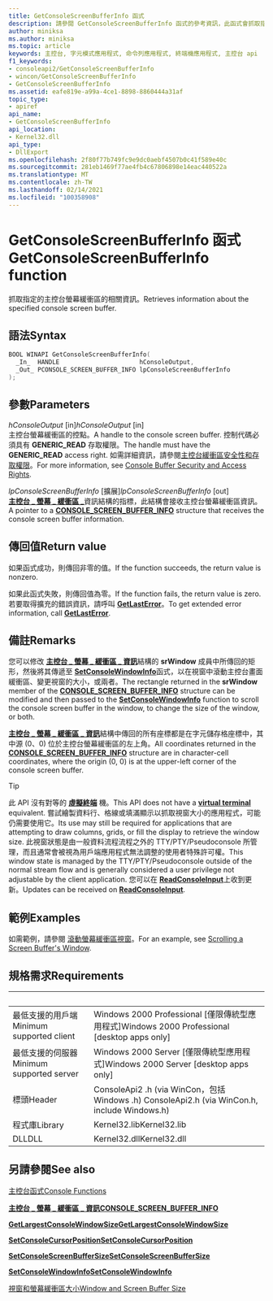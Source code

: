 ```yaml
---
title: GetConsoleScreenBufferInfo 函式
description: 請參閱 GetConsoleScreenBufferInfo 函式的參考資訊，此函式會抓取指定的主控台螢幕緩衝區的相關資訊。
author: miniksa
ms.author: miniksa
ms.topic: article
keywords: 主控台, 字元模式應用程式, 命令列應用程式, 終端機應用程式, 主控台 api
f1_keywords:
- consoleapi2/GetConsoleScreenBufferInfo
- wincon/GetConsoleScreenBufferInfo
- GetConsoleScreenBufferInfo
ms.assetid: eafe819e-a99a-4ce1-8898-8860444a31af
topic_type:
- apiref
api_name:
- GetConsoleScreenBufferInfo
api_location:
- Kernel32.dll
api_type:
- DllExport
ms.openlocfilehash: 2f80f77b749fc9e9dc0aebf4507b0c41f589e40c
ms.sourcegitcommit: 281eb1469f77ae4fb4c67806898e14eac440522a
ms.translationtype: MT
ms.contentlocale: zh-TW
ms.lasthandoff: 02/14/2021
ms.locfileid: "100358908"
---
```

# <a name="getconsolescreenbufferinfo-function"></a><span data-ttu-id="df9b9-104">GetConsoleScreenBufferInfo 函式</span><span class="sxs-lookup"><span data-stu-id="df9b9-104">GetConsoleScreenBufferInfo function</span></span>

<span data-ttu-id="df9b9-105">抓取指定的主控台螢幕緩衝區的相關資訊。</span><span class="sxs-lookup"><span data-stu-id="df9b9-105">Retrieves information about the specified console screen buffer.</span></span>

## <a name="syntax"></a><span data-ttu-id="df9b9-106">語法</span><span class="sxs-lookup"><span data-stu-id="df9b9-106">Syntax</span></span>

```C
BOOL WINAPI GetConsoleScreenBufferInfo(
  _In_  HANDLE                      hConsoleOutput,
  _Out_ PCONSOLE_SCREEN_BUFFER_INFO lpConsoleScreenBufferInfo
);
```

## <a name="parameters"></a><span data-ttu-id="df9b9-107">參數</span><span class="sxs-lookup"><span data-stu-id="df9b9-107">Parameters</span></span>

<span data-ttu-id="df9b9-108">*hConsoleOutput* \[in\]</span><span class="sxs-lookup"><span data-stu-id="df9b9-108">*hConsoleOutput* \[in\]</span></span>  
<span data-ttu-id="df9b9-109">主控台螢幕緩衝區的控點。</span><span class="sxs-lookup"><span data-stu-id="df9b9-109">A handle to the console screen buffer.</span></span> <span data-ttu-id="df9b9-110">控制代碼必須具有 **GENERIC\_READ** 存取權限。</span><span class="sxs-lookup"><span data-stu-id="df9b9-110">The handle must have the **GENERIC\_READ** access right.</span></span> <span data-ttu-id="df9b9-111">如需詳細資訊，請參閱[主控台緩衝區安全性和存取權限](console-buffer-security-and-access-rights.md)。</span><span class="sxs-lookup"><span data-stu-id="df9b9-111">For more information, see [Console Buffer Security and Access Rights](console-buffer-security-and-access-rights.md).</span></span>

<span data-ttu-id="df9b9-112">*lpConsoleScreenBufferInfo* \[擴展\]</span><span class="sxs-lookup"><span data-stu-id="df9b9-112">*lpConsoleScreenBufferInfo* \[out\]</span></span>  
<span data-ttu-id="df9b9-113">[**主控台 \_ 螢幕 \_ 緩衝區 \_**](console-screen-buffer-info-str.md)資訊結構的指標，此結構會接收主控台螢幕緩衝區資訊。</span><span class="sxs-lookup"><span data-stu-id="df9b9-113">A pointer to a [**CONSOLE\_SCREEN\_BUFFER\_INFO**](console-screen-buffer-info-str.md) structure that receives the console screen buffer information.</span></span>

## <a name="return-value"></a><span data-ttu-id="df9b9-114">傳回值</span><span class="sxs-lookup"><span data-stu-id="df9b9-114">Return value</span></span>

<span data-ttu-id="df9b9-115">如果函式成功，則傳回非零的值。</span><span class="sxs-lookup"><span data-stu-id="df9b9-115">If the function succeeds, the return value is nonzero.</span></span>

<span data-ttu-id="df9b9-116">如果此函式失敗，則傳回值為零。</span><span class="sxs-lookup"><span data-stu-id="df9b9-116">If the function fails, the return value is zero.</span></span> <span data-ttu-id="df9b9-117">若要取得擴充的錯誤資訊，請呼叫 [**GetLastError**](/windows/win32/api/errhandlingapi/nf-errhandlingapi-getlasterror)。</span><span class="sxs-lookup"><span data-stu-id="df9b9-117">To get extended error information, call [**GetLastError**](/windows/win32/api/errhandlingapi/nf-errhandlingapi-getlasterror).</span></span>

## <a name="remarks"></a><span data-ttu-id="df9b9-118">備註</span><span class="sxs-lookup"><span data-stu-id="df9b9-118">Remarks</span></span>

<span data-ttu-id="df9b9-119">您可以修改 [**主控台 \_ 螢幕 \_ 緩衝區 \_ 資訊**](console-screen-buffer-info-str.md)結構的 **srWindow** 成員中所傳回的矩形，然後將其傳遞至 [**SetConsoleWindowInfo**](setconsolewindowinfo.md)函式，以在視窗中滾動主控台畫面緩衝區、變更視窗的大小，或兩者。</span><span class="sxs-lookup"><span data-stu-id="df9b9-119">The rectangle returned in the **srWindow** member of the [**CONSOLE\_SCREEN\_BUFFER\_INFO**](console-screen-buffer-info-str.md) structure can be modified and then passed to the [**SetConsoleWindowInfo**](setconsolewindowinfo.md) function to scroll the console screen buffer in the window, to change the size of the window, or both.</span></span>

<span data-ttu-id="df9b9-120">[**主控台 \_ 螢幕 \_ 緩衝區 \_ 資訊**](console-screen-buffer-info-str.md)結構中傳回的所有座標都是在字元儲存格座標中，其中源 (0、0) 位於主控台螢幕緩衝區的左上角。</span><span class="sxs-lookup"><span data-stu-id="df9b9-120">All coordinates returned in the [**CONSOLE\_SCREEN\_BUFFER\_INFO**](console-screen-buffer-info-str.md) structure are in character-cell coordinates, where the origin (0, 0) is at the upper-left corner of the console screen buffer.</span></span>

> [!TIP]
> <span data-ttu-id="df9b9-121">此 API 沒有對等的 **[虛擬終端](console-virtual-terminal-sequences.md)** 機。</span><span class="sxs-lookup"><span data-stu-id="df9b9-121">This API does not have a **[virtual terminal](console-virtual-terminal-sequences.md)** equivalent.</span></span> <span data-ttu-id="df9b9-122">嘗試繪製資料行、格線或填滿顯示以抓取視窗大小的應用程式，可能仍需要使用它。</span><span class="sxs-lookup"><span data-stu-id="df9b9-122">Its use may still be required for applications that are attempting to draw columns, grids, or fill the display to retrieve the window size.</span></span> <span data-ttu-id="df9b9-123">此視窗狀態是由一般資料流程流程之外的 TTY/PTY/Pseudoconsole 所管理，而且通常會被視為用戶端應用程式無法調整的使用者特殊許可權。</span><span class="sxs-lookup"><span data-stu-id="df9b9-123">This window state is managed by the TTY/PTY/Pseudoconsole outside of the normal stream flow and is generally considered a user privilege not adjustable by the client application.</span></span> <span data-ttu-id="df9b9-124">您可以在 [**ReadConsoleInput**](readconsoleinput.md)上收到更新。</span><span class="sxs-lookup"><span data-stu-id="df9b9-124">Updates can be received on [**ReadConsoleInput**](readconsoleinput.md).</span></span>

## <a name="examples"></a><span data-ttu-id="df9b9-125">範例</span><span class="sxs-lookup"><span data-stu-id="df9b9-125">Examples</span></span>

<span data-ttu-id="df9b9-126">如需範例，請參閱 [滾動螢幕緩衝區視窗](scrolling-a-screen-buffer-s-window.md)。</span><span class="sxs-lookup"><span data-stu-id="df9b9-126">For an example, see [Scrolling a Screen Buffer's Window](scrolling-a-screen-buffer-s-window.md).</span></span>

## <a name="requirements"></a><span data-ttu-id="df9b9-127">規格需求</span><span class="sxs-lookup"><span data-stu-id="df9b9-127">Requirements</span></span>

| &nbsp; | &nbsp; |
|-|-|
| <span data-ttu-id="df9b9-128">最低支援的用戶端</span><span class="sxs-lookup"><span data-stu-id="df9b9-128">Minimum supported client</span></span> | <span data-ttu-id="df9b9-129">Windows 2000 Professional \[僅限傳統型應用程式\]</span><span class="sxs-lookup"><span data-stu-id="df9b9-129">Windows 2000 Professional \[desktop apps only\]</span></span> |
| <span data-ttu-id="df9b9-130">最低支援的伺服器</span><span class="sxs-lookup"><span data-stu-id="df9b9-130">Minimum supported server</span></span> | <span data-ttu-id="df9b9-131">Windows 2000 Server \[僅限傳統型應用程式\]</span><span class="sxs-lookup"><span data-stu-id="df9b9-131">Windows 2000 Server \[desktop apps only\]</span></span> |
| <span data-ttu-id="df9b9-132">標頭</span><span class="sxs-lookup"><span data-stu-id="df9b9-132">Header</span></span> | <span data-ttu-id="df9b9-133">ConsoleApi2 .h (via WinCon，包括 Windows .h) </span><span class="sxs-lookup"><span data-stu-id="df9b9-133">ConsoleApi2.h (via WinCon.h, include Windows.h)</span></span> |
| <span data-ttu-id="df9b9-134">程式庫</span><span class="sxs-lookup"><span data-stu-id="df9b9-134">Library</span></span> | <span data-ttu-id="df9b9-135">Kernel32.lib</span><span class="sxs-lookup"><span data-stu-id="df9b9-135">Kernel32.lib</span></span> |
| <span data-ttu-id="df9b9-136">DLL</span><span class="sxs-lookup"><span data-stu-id="df9b9-136">DLL</span></span> | <span data-ttu-id="df9b9-137">Kernel32.dll</span><span class="sxs-lookup"><span data-stu-id="df9b9-137">Kernel32.dll</span></span> |

## <a name="see-also"></a><span data-ttu-id="df9b9-138">另請參閱</span><span class="sxs-lookup"><span data-stu-id="df9b9-138">See also</span></span>

[<span data-ttu-id="df9b9-139">主控台函式</span><span class="sxs-lookup"><span data-stu-id="df9b9-139">Console Functions</span></span>](console-functions.md)

[<span data-ttu-id="df9b9-140">**主控台 \_ 螢幕 \_ 緩衝區 \_ 資訊**</span><span class="sxs-lookup"><span data-stu-id="df9b9-140">**CONSOLE\_SCREEN\_BUFFER\_INFO**</span></span>](console-screen-buffer-info-str.md)

[<span data-ttu-id="df9b9-141">**GetLargestConsoleWindowSize**</span><span class="sxs-lookup"><span data-stu-id="df9b9-141">**GetLargestConsoleWindowSize**</span></span>](getlargestconsolewindowsize.md)

[<span data-ttu-id="df9b9-142">**SetConsoleCursorPosition**</span><span class="sxs-lookup"><span data-stu-id="df9b9-142">**SetConsoleCursorPosition**</span></span>](setconsolecursorposition.md)

[<span data-ttu-id="df9b9-143">**SetConsoleScreenBufferSize**</span><span class="sxs-lookup"><span data-stu-id="df9b9-143">**SetConsoleScreenBufferSize**</span></span>](setconsolescreenbuffersize.md)

[<span data-ttu-id="df9b9-144">**SetConsoleWindowInfo**</span><span class="sxs-lookup"><span data-stu-id="df9b9-144">**SetConsoleWindowInfo**</span></span>](setconsolewindowinfo.md)

[<span data-ttu-id="df9b9-145">視窗和螢幕緩衝區大小</span><span class="sxs-lookup"><span data-stu-id="df9b9-145">Window and Screen Buffer Size</span></span>](window-and-screen-buffer-size.md)